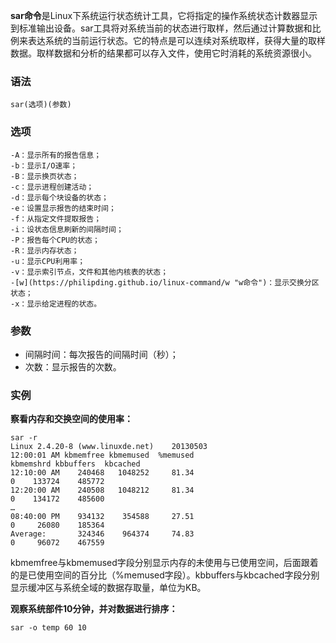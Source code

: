 **sar命令**是Linux下系统运行状态统计工具，它将指定的操作系统状态计数器显示到标准输出设备。sar工具将对系统当前的状态进行取样，然后通过计算数据和比例来表达系统的当前运行状态。它的特点是可以连续对系统取样，获得大量的取样数据。取样数据和分析的结果都可以存入文件，使用它时消耗的系统资源很小。

### 语法  

```
sar(选项)(参数)
```

### 选项  

```
-A：显示所有的报告信息；
-b：显示I/O速率；
-B：显示换页状态；
-c：显示进程创建活动；
-d：显示每个块设备的状态；
-e：设置显示报告的结束时间；
-f：从指定文件提取报告；
-i：设状态信息刷新的间隔时间；
-P：报告每个CPU的状态；
-R：显示内存状态；
-u：显示CPU利用率；
-v：显示索引节点，文件和其他内核表的状态；
-[w](https://philipding.github.io/linux-command/w "w命令")：显示交换分区状态；
-x：显示给定进程的状态。
```

### 参数  

*   间隔时间：每次报告的间隔时间（秒）；
*   次数：显示报告的次数。

### 实例  

**察看内存和交换空间的使用率：**

```
sar -r
Linux 2.4.20-8 (www.linuxde.net)    20130503  
12:00:01 AM kbmemfree kbmemused  %memused 
kbmemshrd kbbuffers  kbcached  
12:10:00 AM    240468   1048252     81.34    
0    133724    485772  
12:20:00 AM    240508   1048212     81.34   
0    134172    485600  
…  
08:40:00 PM    934132    354588     27.51    
0     26080    185364  
Average:       324346    964374     74.83  
0     96072    467559 
```

kbmemfree与kbmemused字段分别显示内存的未使用与已使用空间，后面跟着的是已使用空间的百分比（%memused字段）。kbbuffers与kbcached字段分别显示缓冲区与系统全域的数据存取量，单位为KB。

**观察系统部件10分钟，并对数据进行排序：**

```
sar -o temp 60 10
```